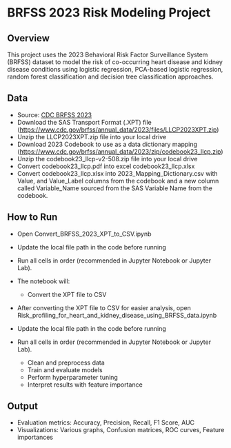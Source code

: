 # BRFSS 2023 Risk Modeling Project

## Overview
This project uses the 2023 Behavioral Risk Factor Surveillance System (BRFSS) dataset to model the risk of co-occurring heart disease and kidney disease conditions using logistic regression, PCA-based logistic regression, random forest classification and decision tree classification approaches.

## Data
- Source: [CDC BRFSS 2023](https://www.cdc.gov/brfss/annual_data/annual_2023.html)
- Download the SAS Transport Format (.XPT) file (https://www.cdc.gov/brfss/annual_data/2023/files/LLCP2023XPT.zip)
- Unzip the LLCP2023XPT.zip file into your local drive
- Download 2023 Codebook to use as a data dictionary mapping (https://www.cdc.gov/brfss/annual_data/2023/zip/codebook23_llcp.zip)
- Unzip the codebook23_llcp-v2-508.zip file into your local drive
- Convert codebook23_llcp.pdf into excel codebook23_llcp.xlsx
- Convert codebook23_llcp.xlsx into 2023_Mapping_Dictionary.csv with Value, and Value_Label columns from the codebook and a new column called Variable_Name sourced from the SAS Variable Name from the codebook.


## How to Run
- Open Convert_BRFSS_2023_XPT_to_CSV.ipynb
- Update the local file path in the code before running
- Run all cells in order (recommended in Jupyter Notebook or Jupyter Lab).
- The notebook will:
   - Convert the XPT file to CSV

- After converting the XPT file to CSV for easier analysis, open Risk_profiling_for_heart_and_kidney_disease_using_BRFSS_data.ipynb
- Update the local file path in the code before running
- Run all cells in order (recommended in Jupyter Notebook or Jupyter Lab).
   - Clean and preprocess data
   - Train and evaluate models
   - Perform hyperparameter tuning
   - Interpret results with feature importance

## Output
- Evaluation metrics: Accuracy, Precision, Recall, F1 Score, AUC
- Visualizations: Various graphs, Confusion matrices, ROC curves, Feature importances
